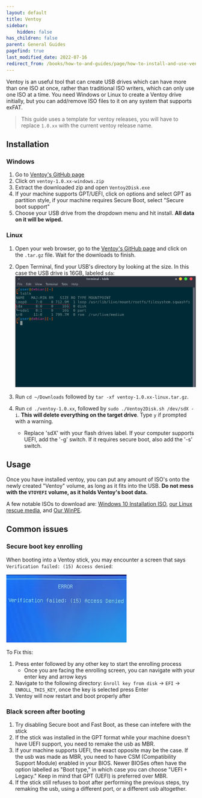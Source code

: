```yaml
---
layout: default
title: Ventoy
sidebar:
    hidden: false
has_children: false
parent: General Guides
pagefind: true
last_modified_date: 2022-07-16
redirect_from: /books/how-to-and-guides/page/how-to-install-and-use-ventoy
---
```







Ventoy is an useful tool that can create USB drives which can have more than one ISO at once, rather than traditional ISO writers, which can only use one ISO at a time. You need Windows or Linux to create a Ventoy drive initially, but you can add/remove ISO files to it on any system that supports exFAT.

> This guide uses a template for ventoy releases, you will have to replace `1.0.xx` with the current ventoy release name.

## Installation

### Windows

1. Go to [Ventoy's GitHub page](https://github.com/ventoy/Ventoy/releases)
2. Click on `ventoy-1.0.xx-windows.zip`
3. Extract the downloaded zip and open `Ventoy2Disk.exe`
4. If your machine supports GPT/UEFI, click on options and select GPT as partition style, if your machine requires Secure Boot, select "Secure boot support"
5. Choose your USB drive from the dropdown menu and hit install. **All data on it will be wiped.**

### Linux

1. Open your web browser, go to the [Ventoy's GitHub page](https://github.com/ventoy/Ventoy/releases) and click on the `.tar.gz` file. Wait for the downloads to finish.
2. Open Terminal, find your USB's directory by looking at the size. In this case the USB drive is 16GB, labeled `sda`:
![linux-0](../../../assets/ventoy/linux-0.png)

3. Run `cd ~/Downloads` followed by `tar -xf ventoy-1.0.xx-linux.tar.gz`.

4. Run `cd ./ventoy-1.0.xx`, followed by `sudo ./Ventoy2Disk.sh /dev/sdX -i`. **This will delete everything on the target drive**. Type `y` if prompted with a warning.
   * Replace 'sdX' with your flash drives label. If your computer supports UEFI, add the '-g' switch. If it requires secure boot, also add the '-s' switch. 

## Usage

Once you have installed ventoy, you can put any amount of ISO's onto the newly created "Ventoy" volume, as long as it fits into the USB. **Do not mess with the `VTOYEFI` volume, as it holds Ventoy's boot data.**

A few notable ISOs to download are: [Windows 10 Installation ISO](https://www.microsoft.com/en-gb/software-download/windows10), [our Linux rescue media](https://github.com/r-Techsupport/rTS_Debian/releases/latest/download/rTS_RescueMedia.iso), and [Our WinPE](https://github.com/r-Techsupport/rTS_WinPe/releases/latest/download/rTS_WinPE.iso).

<!--
In Windows, you can drag & drop ISOs to the "Ventoy" partition.

In case you are using Linux, this is how to access and use Ventoy:

1. Open a terminal instance and run "lsblk", your usb should now have two partitions on it. Ignore the 32Mb one, mark down the number of the bigger one. In this case it is 'sda1' with the size of 16Gb.
[![Winonlinux21.png](https://rtech.support/uploads/images/gallery/2021-08/scaled-1680-/winonlinux21.png)](https://rtech.support/uploads/images/gallery/2021-08/winonlinux21.png)
2. Run these commands: `sudo mkdir /mnt/abc` and `sudo mount /dev/sdXY /mnt/abc`.
   * Replace 'sdXY' with the label of the aforementioned partition, in this case it is 'sda1'

3. Run `cd ~/Downloads && sudo mv ./xyz /mnt/abc`.
   * Replace "xyz" with the name of your downloaded ISO.
-->

## Common issues

### Secure boot key enrolling

When booting into a Ventoy stick, you may encounter a screen that says `Verification failed: (15) Access denied`:

![securebootkey](../../../assets/ventoy/securebootkey.png)

To Fix this:
1. Press enter followed by any other key to start the enrolling process
    * Once you are facing the enrolling screen, you can navigate with your enter key and arrow keys
2. Navigate to the following directory: `Enroll key from disk` -> `EFI` -> `ENROLL_THIS_KEY`, once the key is selected press Enter
3. Ventoy will now restart and boot properly after
  
### Black screen after booting

1. Try disabling Secure boot and Fast Boot, as these can intefere with the stick
2. If the stick was installed in the GPT format while your machine doesn't have UEFI support, you need to remake the usb as MBR.
3. If your machine supports UEFI, the exact opposite may be the case. If the usb was made as MBR, you need to have CSM (Compatibility Support Module) enabled in your BIOS. Newer BIOSes often have the option labelled as "Boot type," in which case you can choose "UEFI + Legacy." Keep in mind that GPT (UEFI) is preferred over MBR.
4. If the stick still refuses to boot after performing the previous steps, try remaking the usb, using a different port, or a different usb altogether.
